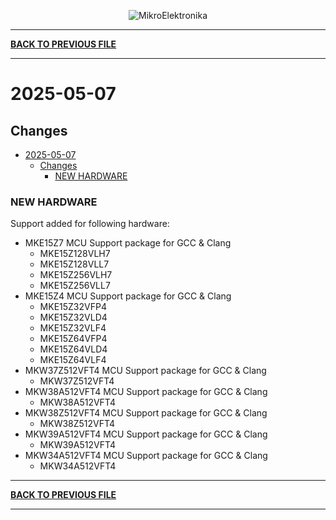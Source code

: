 <p align="center">
  <img src="http://www.mikroe.com/img/designs/beta/logo_small.png?raw=true" alt="MikroElektronika"/>
</p>

---

**[BACK TO PREVIOUS FILE](../changelog.md)**

---

# 2025-05-07

## Changes

- [2025-05-07](#2025-05-07)
  - [Changes](#changes)
    - [NEW HARDWARE](#new-hardware)

### NEW HARDWARE

Support added for following hardware:

+ MKE15Z7 MCU Support package for GCC & Clang
  + MKE15Z128VLH7
  + MKE15Z128VLL7
  + MKE15Z256VLH7
  + MKE15Z256VLL7
+ MKE15Z4 MCU Support package for GCC & Clang
  + MKE15Z32VFP4
  + MKE15Z32VLD4
  + MKE15Z32VLF4
  + MKE15Z64VFP4
  + MKE15Z64VLD4
  + MKE15Z64VLF4
+ MKW37Z512VFT4 MCU Support package for GCC & Clang
  + MKW37Z512VFT4
+ MKW38A512VFT4 MCU Support package for GCC & Clang
  + MKW38A512VFT4
+ MKW38Z512VFT4 MCU Support package for GCC & Clang
  + MKW38Z512VFT4
+ MKW39A512VFT4 MCU Support package for GCC & Clang
  + MKW39A512VFT4
+ MKW34A512VFT4 MCU Support package for GCC & Clang
  + MKW34A512VFT4

---

**[BACK TO PREVIOUS FILE](../changelog.md)**

---
